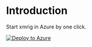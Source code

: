 # Introduction 
Start xmrig in Azure by one click.

[![Deploy to Azure](http://azuredeploy.net/deploybutton.png)](https://azuredeploy.net/)
